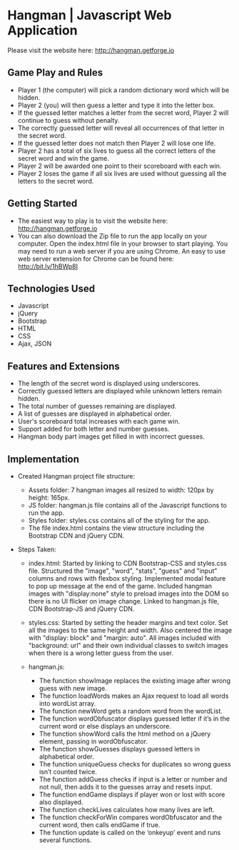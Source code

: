 # Hangman | Javascript Web Application

Please visit the website here: http://hangman.getforge.io

## Game Play and Rules
* Player 1 (the computer) will pick a random dictionary word which will be hidden.
* Player 2 (you) will then guess a letter and type it into the letter box.
* If the guessed letter matches a letter from the secret word, Player 2 will continue to guess without penalty.
* The correctly guessed letter will reveal all occurrences of that letter in the secret word.
* If the guessed letter does not match then Player 2 will lose one life.
* Player 2 has a total of six lives to guess all the correct letters of the secret word and win the game.
* Player 2 will be awarded one point to their scoreboard with each win.
* Player 2 loses the game if all six lives are used without guessing all the letters to the secret word.

## Getting Started
* The easiest way to play is to visit the website here: http://hangman.getforge.io
* You can also download the Zip file to run the app locally on your computer. Open the index.html file in your browser to start playing. You may need to run a web server if you are using Chrome. An easy to use web server extension for Chrome can be found here: http://bit.ly/1hBWp8I

## Technologies Used
* Javascript
* jQuery
* Bootstrap
* HTML
* CSS
* Ajax, JSON

## Features and Extensions
* The length of the secret word is displayed using underscores.
* Correctly guessed letters are displayed while unknown letters remain hidden.
* The total number of guesses remaining are displayed.
* A list of guesses are displayed in alphabetical order.
* User's scoreboard total increases with each game win.
* Support added for both letter and number guesses.
* Hangman body part images get filled in with incorrect guesses.

## Implementation
* Created Hangman project file structure:
  - Assets folder: 7 hangman images all resized to width: 120px by height: 165px.
  - JS folder: hangman.js file contains all of the Javascript functions to run the app.
  - Styles folder: styles.css contains all of the styling for the app.
  - The file index.html contains the view structure including the Bootstrap CDN and jQuery CDN.

* Steps Taken:
  - index.html: Started by linking to CDN Bootstrap-CSS and styles.css file. Structured the "image", "word", "stats", "guess" and "input" columns and rows with flexbox styling. Implemented modal feature to pop up message at the end of the game. Included hangman images with "display:none" style to preload images into the DOM so there is no UI flicker on image change. Linked to hangman.js file, CDN Bootstrap-JS and jQuery CDN.

  - styles.css: Started by setting the header margins and text color. Set all the images to the same height and width. Also centered the image with "display: block" and "margin: auto". All images included with "background: url" and their own individual classes to switch images when there is a wrong letter guess from the user.

  - hangman.js:
    - The function showImage replaces the existing image after wrong guess with new image.
    - The function loadWords makes an Ajax request to load all words into wordList array.
    - The function newWord gets a random word from the wordList.
    - The function wordObfuscator displays guessed letter if it’s in the current word or else displays an underscore.
    - The function showWord calls the html method on a jQuery element, passing in wordObfuscator.
    - The function showGuesses displays guessed letters in alphabetical order.
    - The function uniqueGuess checks for duplicates so wrong guess isn’t counted twice.
    - The function addGuess checks if input is a letter or number and not null, then adds it to the guesses array and resets input.
    - The function endGame displays if player won or lost with score also displayed.
    - The function checkLives calculates how many lives are left.
    - The function checkForWin compares wordObfuscator and the current word, then calls endGame if true.
    - The function update is called on the ‘onkeyup’ event and runs several functions.
